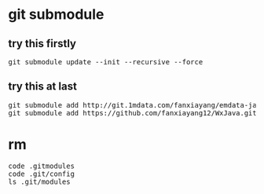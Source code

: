 # git submodule

## try this firstly

<pre>
git submodule update --init --recursive --force
</pre>

## try this at last

<pre>
git submodule add http://git.1mdata.com/fanxiayang/emdata-java-core.git emdata-java-core --force
git submodule add https://github.com/fanxiayang12/WxJava.git WxJava --force
</pre>

# rm

<pre>
code .gitmodules
code .git/config  
ls .git/modules
</pre>